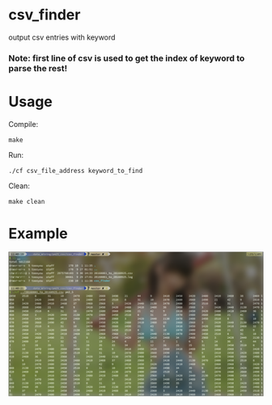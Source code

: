 # csv_finder
output csv entries with keyword

### Note: first line of csv is used to get the index of keyword to parse the rest!

# Usage
Compile:  
```script
make
```
  
Run:  
```script
./cf csv_file_address keyword_to_find
```
  
Clean:  
```script
make clean
```

# Example
![alt tag](https://github.com/toosyou/csv_finder/blob/master/example.png)
